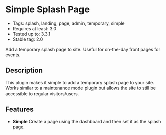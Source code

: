 # Simple Splash Page
* Tags: splash, landing, page, admin, temporary, simple
* Requires at least: 3.0
* Tested up to: 3.3.1
* Stable tag: 2.0

Add a temporary splash page to site. Useful for on-the-day front pages for events.

## Description

This plugin makes it simple to add a temporary splash page to your site. Works similar to a maintenance mode plugin but allows the site to still be accessible to regular visitors/users.

## Features

* **Simple** Create a page using the dashboard and then set it as the splash page.